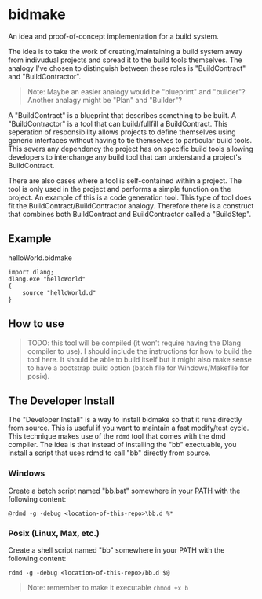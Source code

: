 # bidmake

An idea and proof-of-concept implementation for a build system.

The idea is to take the work of creating/maintaining a build system away from indivudual projects and spread it to the build tools themselves. The analogy I've chosen to distinguish between these roles is "BuildContract" and "BuildContractor".

> Note: Maybe an easier analogy would be "blueprint" and "builder"?
> Another analagy might be "Plan" and "Builder"?

A "BuildContract" is a blueprint that describes something to be built.  A "BuildContractor" is a tool that can build/fullfill a BuildContract.  This seperation of responsibility allows projects to define themselves using generic interfaces without having to tie themselves to particular build tools.  This severs any dependency the project has on specific build tools allowing developers to interchange any build tool that can understand a project's BuildContract.

There are also cases where a tool is self-contained within a project.  The tool is only used in the project and performs a simple function on the project.  An example of this is a code generation tool.  This type of tool does fit the BuildContract/BuildContractor analogy.  Therefore there is a construct that combines both BuildContract and BuildContractor called a "BuildStep".

## Example

helloWorld.bidmake
```
import dlang;
dlang.exe "helloWorld"
{
    source "helloWorld.d"
}
```

## How to use

> TODO: this tool will be compiled (it won't require having the Dlang compiler to use).  I should include
>       the instructions for how to build the tool here.  It should be able to build itself but it might
>       also make sense to have a bootstrap build option (batch file for Windows/Makefile for posix).


## The Developer Install

The "Developer Install" is a way to install bidmake so that it runs directly from source.  This is useful if you want to maintain a fast modify/test cycle.  This technique makes use of the `rdmd` tool that comes with the dmd compiler.  The idea is that instead of installing the "bb" exectuable, you install a script that uses rdmd to call "bb" directly from source.

### Windows

Create a batch script named "bb.bat" somewhere in your PATH with the following content:
```
@rdmd -g -debug <location-of-this-repo>\bb.d %*
```

### Posix (Linux, Max, etc.)

Create a shell script named "bb" somewhere in your PATH with the following content:
```
rdmd -g -debug <location-of-this-repo>/bb.d $@
```
> Note: remember to make it executable `chmod +x b`
